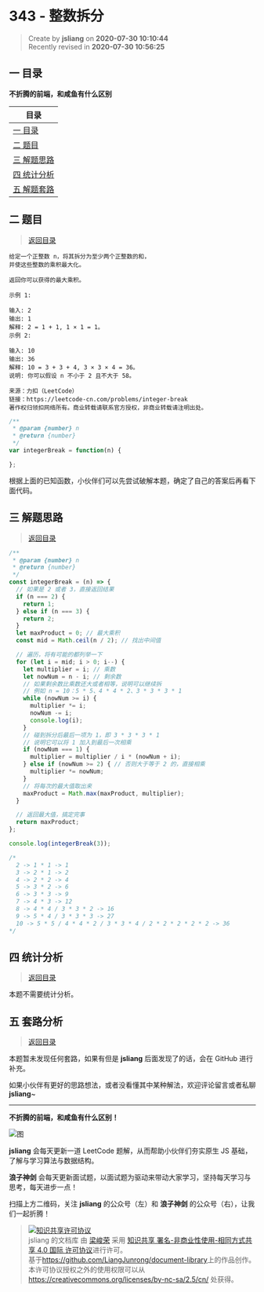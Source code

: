 343 - 整数拆分
===

> Create by **jsliang** on **2020-07-30 10:10:44**  
> Recently revised in **2020-07-30 10:56:25**  

## <a name="chapter-one" id="chapter-one"></a>一 目录

**不折腾的前端，和咸鱼有什么区别**

| 目录 |
| --- |
| [一 目录](#chapter-one) |
| <a name="catalog-chapter-two" id="catalog-chapter-two"></a>[二 题目](#chapter-two) |
| <a name="catalog-chapter-three" id="catalog-chapter-three"></a>[三 解题思路](#chapter-three) |
| <a name="catalog-chapter-four" id="catalog-chapter-four"></a>[四 统计分析](#chapter-four) |
| <a name="catalog-chapter-five" id="catalog-chapter-five"></a>[五 解题套路](#chapter-five) |

## <a name="chapter-two" id="chapter-two"></a>二 题目

> [返回目录](#chapter-one)

```
给定一个正整数 n，将其拆分为至少两个正整数的和，
并使这些整数的乘积最大化。

返回你可以获得的最大乘积。

示例 1:

输入: 2
输出: 1
解释: 2 = 1 + 1, 1 × 1 = 1。
示例 2:

输入: 10
输出: 36
解释: 10 = 3 + 3 + 4, 3 × 3 × 4 = 36。
说明: 你可以假设 n 不小于 2 且不大于 58。

来源：力扣（LeetCode）
链接：https://leetcode-cn.com/problems/integer-break
著作权归领扣网络所有。商业转载请联系官方授权，非商业转载请注明出处。
```

```js
/**
 * @param {number} n
 * @return {number}
 */
var integerBreak = function(n) {

};
```

根据上面的已知函数，小伙伴们可以先尝试破解本题，确定了自己的答案后再看下面代码。

## <a name="chapter-three" id="chapter-three"></a>三 解题思路

> [返回目录](#chapter-one)

```js
/**
 * @param {number} n
 * @return {number}
 */
const integerBreak = (n) => {
  // 如果是 2 或者 3，直接返回结果
  if (n === 2) {
    return 1;
  } else if (n === 3) {
    return 2;
  }
  let maxProduct = 0; // 最大乘积
  const mid = Math.ceil(n / 2); // 找出中间值

  // 遍历，将有可能的都列举一下
  for (let i = mid; i > 0; i--) {
    let multiplier = i; // 乘数
    let nowNum = n - i; // 剩余数
    // 如果剩余数比乘数还大或者相等，说明可以继续拆
    // 例如 n = 10：5 * 5、4 * 4 * 2、3 * 3 * 3 * 1
    while (nowNum >= i) {
      multiplier *= i;
      nowNum -= i;
      console.log(i);
    }
    // 碰到拆分后最后一项为 1，即 3 * 3 * 3 * 1
    // 说明它可以将 1 加入到最后一次相乘
    if (nowNum === 1) {
      multiplier = multiplier / i * (nowNum + i); 
    } else if (nowNum >= 2) { // 否则大于等于 2 的，直接相乘
      multiplier *= nowNum;
    }
    // 将每次的最大值取出来
    maxProduct = Math.max(maxProduct, multiplier);
  }

  // 返回最大值，搞定完事
  return maxProduct;
};

console.log(integerBreak(3));

/*
  2 -> 1 * 1 -> 1
  3 -> 2 * 1 -> 2
  4 -> 2 * 2 -> 4
  5 -> 3 * 2 -> 6
  6 -> 3 * 3 -> 9
  7 -> 4 * 3 -> 12
  8 -> 4 * 4 / 3 * 3 * 2 -> 16
  9 -> 5 * 4 / 3 * 3 * 3 -> 27
  10 -> 5 * 5 / 4 * 4 * 2 / 3 * 3 * 4 / 2 * 2 * 2 * 2 * 2 -> 36
*/
```

## <a name="chapter-four" id="chapter-four"></a>四 统计分析

> [返回目录](#chapter-one)

本题不需要统计分析。

## <a name="chapter-five" id="chapter-five"></a>五 套路分析

> [返回目录](#chapter-one)

本题暂未发现任何套路，如果有但是 **jsliang** 后面发现了的话，会在 GitHub 进行补充。

如果小伙伴有更好的思路想法，或者没看懂其中某种解法，欢迎评论留言或者私聊 **jsliang**~

---

**不折腾的前端，和咸鱼有什么区别！**

![图](https://github.com/LiangJunrong/document-library/blob/master/public-repertory/img/z-index-small.png?raw=true)

**jsliang** 会每天更新一道 LeetCode 题解，从而帮助小伙伴们夯实原生 JS 基础，了解与学习算法与数据结构。

**浪子神剑** 会每天更新面试题，以面试题为驱动来带动大家学习，坚持每天学习与思考，每天进步一点！

扫描上方二维码，关注 **jsliang** 的公众号（左）和 **浪子神剑** 的公众号（右），让我们一起折腾！

> <a rel="license" href="http://creativecommons.org/licenses/by-nc-sa/4.0/"><img alt="知识共享许可协议" style="border-width:0" src="https://i.creativecommons.org/l/by-nc-sa/4.0/88x31.png" /></a><br /><span xmlns:dct="http://purl.org/dc/terms/" property="dct:title">jsliang 的文档库</span> 由 <a xmlns:cc="http://creativecommons.org/ns#" href="https://github.com/LiangJunrong/document-library" property="cc:attributionName" rel="cc:attributionURL">梁峻荣</a> 采用 <a rel="license" href="http://creativecommons.org/licenses/by-nc-sa/4.0/">知识共享 署名-非商业性使用-相同方式共享 4.0 国际 许可协议</a>进行许可。<br />基于<a xmlns:dct="http://purl.org/dc/terms/" href="https://github.com/LiangJunrong/document-library" rel="dct:source">https://github.com/LiangJunrong/document-library</a>上的作品创作。<br />本许可协议授权之外的使用权限可以从 <a xmlns:cc="http://creativecommons.org/ns#" href="https://creativecommons.org/licenses/by-nc-sa/2.5/cn/" rel="cc:morePermissions">https://creativecommons.org/licenses/by-nc-sa/2.5/cn/</a> 处获得。